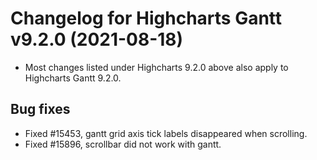 # Changelog for Highcharts Gantt v9.2.0 (2021-08-18)

- Most changes listed under Highcharts 9.2.0 above also apply to Highcharts Gantt 9.2.0.

## Bug fixes
- Fixed #15453, gantt grid axis tick labels disappeared when scrolling.
- Fixed #15896, scrollbar did not work with gantt.
